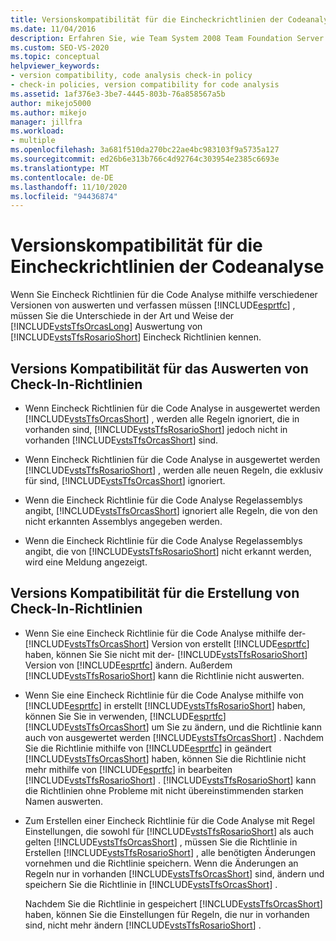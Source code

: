 ```yaml
---
title: Versionskompatibilität für die Eincheckrichtlinien der Codeanalyse
ms.date: 11/04/2016
description: Erfahren Sie, wie Team System 2008 Team Foundation Server und Team Foundation Server 2010 die Check-in-Richtlinien von Visual Studio unterschiedlich auswerten.
ms.custom: SEO-VS-2020
ms.topic: conceptual
helpviewer_keywords:
- version compatibility, code analysis check-in policy
- check-in policies, version compatibility for code analysis
ms.assetid: 1af376e3-3be7-4445-803b-76a858567a5b
author: mikejo5000
ms.author: mikejo
manager: jillfra
ms.workload:
- multiple
ms.openlocfilehash: 3a681f510da270bc22ae4bc983103f9a5735a127
ms.sourcegitcommit: ed26b6e313b766c4d92764c303954e2385c6693e
ms.translationtype: MT
ms.contentlocale: de-DE
ms.lasthandoff: 11/10/2020
ms.locfileid: "94436874"
---
```

# <a name="version-compatibility-for-code-analysis-check-in-policies"></a>Versionskompatibilität für die Eincheckrichtlinien der Codeanalyse

Wenn Sie Eincheck Richtlinien für die Code Analyse mithilfe verschiedener Versionen von auswerten und verfassen müssen [!INCLUDE[esprtfc](../code-quality/includes/esprtfc_md.md)] , müssen Sie die Unterschiede in der Art und Weise der [!INCLUDE[vstsTfsOrcasLong](../code-quality/includes/vststfsorcaslong_md.md)] Auswertung von [!INCLUDE[vstsTfsRosarioShort](../code-quality/includes/vststfsrosarioshort_md.md)] Eincheck Richtlinien kennen.

## <a name="version-compatibility-for-evaluating-check-in-policies"></a>Versions Kompatibilität für das Auswerten von Check-In-Richtlinien

- Wenn Eincheck Richtlinien für die Code Analyse in ausgewertet werden [!INCLUDE[vstsTfsOrcasShort](../code-quality/includes/vststfsorcasshort_md.md)] , werden alle Regeln ignoriert, die in vorhanden sind, [!INCLUDE[vstsTfsRosarioShort](../code-quality/includes/vststfsrosarioshort_md.md)] jedoch nicht in vorhanden [!INCLUDE[vstsTfsOrcasShort](../code-quality/includes/vststfsorcasshort_md.md)] sind.

- Wenn Eincheck Richtlinien für die Code Analyse in ausgewertet werden [!INCLUDE[vstsTfsRosarioShort](../code-quality/includes/vststfsrosarioshort_md.md)] , werden alle neuen Regeln, die exklusiv für sind, [!INCLUDE[vstsTfsOrcasShort](../code-quality/includes/vststfsorcasshort_md.md)] ignoriert.

- Wenn die Eincheck Richtlinie für die Code Analyse Regelassemblys angibt, [!INCLUDE[vstsTfsOrcasShort](../code-quality/includes/vststfsorcasshort_md.md)] ignoriert alle Regeln, die von den nicht erkannten Assemblys angegeben werden.

- Wenn die Eincheck Richtlinie für die Code Analyse Regelassemblys angibt, die von [!INCLUDE[vstsTfsRosarioShort](../code-quality/includes/vststfsrosarioshort_md.md)] nicht erkannt werden, wird eine Meldung angezeigt.

## <a name="version-compatibility-for-authoring-check-in-policies"></a>Versions Kompatibilität für die Erstellung von Check-In-Richtlinien

- Wenn Sie eine Eincheck Richtlinie für die Code Analyse mithilfe der- [!INCLUDE[vstsTfsOrcasShort](../code-quality/includes/vststfsorcasshort_md.md)] Version von erstellt [!INCLUDE[esprtfc](../code-quality/includes/esprtfc_md.md)] haben, können Sie Sie nicht mit der- [!INCLUDE[vstsTfsRosarioShort](../code-quality/includes/vststfsrosarioshort_md.md)] Version von [!INCLUDE[esprtfc](../code-quality/includes/esprtfc_md.md)] ändern. Außerdem [!INCLUDE[vstsTfsRosarioShort](../code-quality/includes/vststfsrosarioshort_md.md)] kann die Richtlinie nicht auswerten.

- Wenn Sie eine Eincheck Richtlinie für die Code Analyse mithilfe von [!INCLUDE[esprtfc](../code-quality/includes/esprtfc_md.md)] in erstellt [!INCLUDE[vstsTfsRosarioShort](../code-quality/includes/vststfsrosarioshort_md.md)] haben, können Sie Sie in verwenden, [!INCLUDE[esprtfc](../code-quality/includes/esprtfc_md.md)] [!INCLUDE[vstsTfsOrcasShort](../code-quality/includes/vststfsorcasshort_md.md)] um Sie zu ändern, und die Richtlinie kann auch von ausgewertet werden [!INCLUDE[vstsTfsOrcasShort](../code-quality/includes/vststfsorcasshort_md.md)] . Nachdem Sie die Richtlinie mithilfe von [!INCLUDE[esprtfc](../code-quality/includes/esprtfc_md.md)] in geändert [!INCLUDE[vstsTfsOrcasShort](../code-quality/includes/vststfsorcasshort_md.md)] haben, können Sie die Richtlinie nicht mehr mithilfe von [!INCLUDE[esprtfc](../code-quality/includes/esprtfc_md.md)] in bearbeiten [!INCLUDE[vstsTfsRosarioShort](../code-quality/includes/vststfsrosarioshort_md.md)] . [!INCLUDE[vstsTfsRosarioShort](../code-quality/includes/vststfsrosarioshort_md.md)] kann die Richtlinien ohne Probleme mit nicht übereinstimmenden starken Namen auswerten.

- Zum Erstellen einer Eincheck Richtlinie für die Code Analyse mit Regel Einstellungen, die sowohl für [!INCLUDE[vstsTfsRosarioShort](../code-quality/includes/vststfsrosarioshort_md.md)] als auch gelten [!INCLUDE[vstsTfsOrcasShort](../code-quality/includes/vststfsorcasshort_md.md)] , müssen Sie die Richtlinie in Erstellen [!INCLUDE[vstsTfsRosarioShort](../code-quality/includes/vststfsrosarioshort_md.md)] , alle benötigten Änderungen vornehmen und die Richtlinie speichern. Wenn die Änderungen an Regeln nur in vorhanden [!INCLUDE[vstsTfsOrcasShort](../code-quality/includes/vststfsorcasshort_md.md)] sind, ändern und speichern Sie die Richtlinie in [!INCLUDE[vstsTfsOrcasShort](../code-quality/includes/vststfsorcasshort_md.md)] .

   Nachdem Sie die Richtlinie in gespeichert [!INCLUDE[vstsTfsOrcasShort](../code-quality/includes/vststfsorcasshort_md.md)] haben, können Sie die Einstellungen für Regeln, die nur in vorhanden sind, nicht mehr ändern [!INCLUDE[vstsTfsRosarioShort](../code-quality/includes/vststfsrosarioshort_md.md)] .
